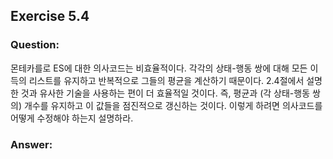 ## Exercise 5.4

### Question:

몬테카를로 ES에 대한 의사코드는 비효율적이다. 각각의 상태-행동 쌍에 대해 모든 이득의 리스트를 유지하고 반복적으로 그들의 평균을 계산하기 때문이다. 2.4절에서 설명한 것과 유사한 기술을 사용하는 편이 더 효율적일 것이다. 즉, 평균과 (각 상태-행동 쌍의) 개수를 유지하고 이 값들을 점진적으로 갱신하는 것이다. 이렇게 하려면 의사코드를 어떻게 수정해야 하는지 설명하라.

### Answer:
